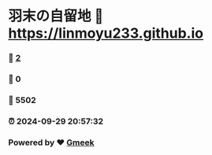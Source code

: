 # 羽末の自留地 :link: https://linmoyu233.github.io 
### :page_facing_up: [2](https://linmoyu233.github.io/tag.html) 
### :speech_balloon: 0 
### :hibiscus: 5502 
### :alarm_clock: 2024-09-29 20:57:32 
### Powered by :heart: [Gmeek](https://github.com/Meekdai/Gmeek)
